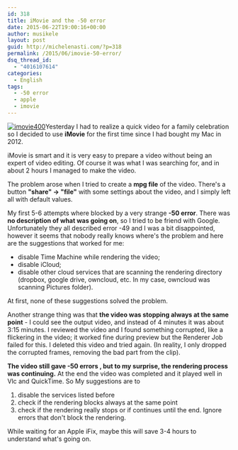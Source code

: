 ```yaml
---
id: 318
title: iMovie and the -50 error
date: 2015-06-22T19:00:16+00:00
author: musikele
layout: post
guid: http://michelenasti.com/?p=318
permalink: /2015/06/imovie-50-error/
dsq_thread_id:
  - "4016107614"
categories:
  - English
tags:
  - -50 error
  - apple
  - imovie
---
```

[<img class="alignleft size-full wp-image-320" src="https://i2.wp.com/michelenasti.com/wp-content/uploads/2015/06/imovie400.jpg?fit=400%2C400" alt="imovie400" srcset="https://i2.wp.com/michelenasti.com/wp-content/uploads/2015/06/imovie400.jpg?w=400 400w, https://i2.wp.com/michelenasti.com/wp-content/uploads/2015/06/imovie400.jpg?resize=150%2C150 150w, https://i2.wp.com/michelenasti.com/wp-content/uploads/2015/06/imovie400.jpg?resize=300%2C300 300w" sizes="(max-width: 400px) 100vw, 400px" data-recalc-dims="1" />](https://i2.wp.com/michelenasti.com/wp-content/uploads/2015/06/imovie400.jpg)Yesterday I had to realize a quick video for a family celebration so I decided to use **iMovie** for the first time since I had bought my Mac in 2012.

iMovie is smart and it is very easy to prepare a video without being an expert of video editing. Of course it was what I was searching for, and in about 2 hours I managed to make the video.

The problem arose when I tried to create a **mpg file** of the video. There's a button **"share" -> "file"** with some settings about the video, and I simply left all with default values.

My first 5-6 attempts where blocked by a very strange **-50 error**.  There was **no description of what was going on**, so I tried to be friend with Google. Unfortunately they all described error -49 and I was a bit disappointed, however it seems that nobody really knows where's the problem and here are the suggestions that worked for me:

  * disable Time Machine while rendering the video;
  * disable iCloud;
  * disable other cloud services that are scanning the rendering directory (dropbox, google drive, owncloud, etc. In my case, owncloud was scanning Pictures folder).

At first, none of these suggestions solved the problem.

Another strange thing was that **the video was stopping always at the same point** - I could see the output video, and instead of 4 minutes it was about 3:15 minutes. I reviewed the video and I found something corrupted, like a flickering in the video; it worked fine during preview but the Renderer Job failed for this. I deleted this video and tried again. (In reality, I only dropped the corrupted frames, removing the bad part from the clip).

**The video still gave -50 errors , but to my surprise, the rendering process was continuing.** At the end the video was completed and it played well in Vlc and QuickTime. So My suggestions are to

  1. disable the services listed before
  2. check if the rendering blocks always at the same point
  3. check if the rendering really stops or if continues until the end. Ignore errors that don't block the rendering.

While waiting for an Apple iFix, maybe this will save 3-4 hours to understand what's going on.
